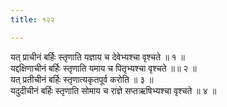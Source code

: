 ```yaml
---
title: १२२

---
```

यत् प्राचीनं बर्हिः स्तृणाति यज्ञाय च देवेभ्यश्चा वृश्चते ॥ १ ॥  
यद्दक्षिणाचीनं बर्हिः स्तृणाति यमाय च पितृभ्यश्चा वृश्चते ॥॥ २ ॥  
यत् प्रतीचीनं बर्हिः स्तृणात्यकृतपूर्व करोति ॥ ३ ॥  
यदुदीचीनं बर्हिः स्तृणाति सोमाय च राज्ञे सप्तऋषिभ्यश्चा वृश्चते ॥ ४ ॥  
